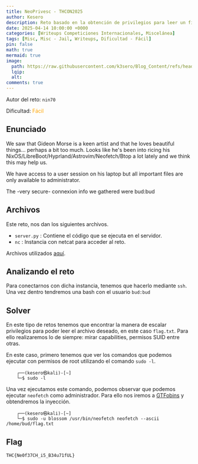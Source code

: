 ```yaml
---
title: NeoPrivesc - THCON2025
author: Kesero
description: Reto basado en la obtención de privilegios para leer un fichero flag.txt
date: 2025-04-14 10:00:00 +0000
categories: [Writeups Competiciones Internacionales, Miscelánea]
tags: [Misc, Misc - Jail, Writeups, Dificultad - Fácil]
pin: false
math: true
mermaid: true
image:
  path: https://raw.githubusercontent.com/k3sero/Blog_Content/refs/heads/main/Competiciones_Internacionales_Writeups/2025/THCON2025/misc/neoprivsec/prompt.png
  lqip: 
  alt: 
comments: true
---
```


Autor del reto: `nin70`

Dificultad: <font color=orange>Fácil</font>

## Enunciado

We saw that Gideon Morse is a keen artist and that he loves beautiful things... perhaps a bit too much. Looks like he's been into ricing his NixOS/LibreBoot/Hyprland/Astrovim/Neofetch/Btop a lot lately and we think this may help us.

We have access to a user session on his laptop but all important files are only available to administrator.

The -very secure- connexion info we gathered were bud:bud

## Archivos

Este reto, nos dan los siguientes archivos.

- `server.py` : Contiene el código que se ejecuta en el servidor.
- `nc` : Instancia con netcat para acceder al reto.

Archivos utilizados [aquí](https://github.com/k3sero/Blog_Content/tree/main/Competiciones_Internacionales_Writeups/2024/Cripto/WarGamesCTF2024/Hohoho3_Continue).


## Analizando el reto

Para conectarnos con dicha instancia, tenemos que hacerlo mediante `ssh`. Una vez dentro tendremos una bash con el usuario `bud:bud`

## Solver

En este tipo de retos tenemos que encontrar la manera de escalar privilegios para poder leer el archivo deseado, en este caso `flag.txt`. Para ello realizaremos lo de siempre: mirar capabilities, permisos SUID entre otras.

En este caso, primero tenemos que ver los comandos que podemos ejecutar con permisos de root utilizando el comando `sudo -l`.

        ┌──(kesero㉿kali)-[~]
        └─$ sudo -l

Una vez ejecutamos este comando, podemos observar que podemos ejecutar `neofetch` como administrador.
Para ello nos iremos a [GTFobins](https://gtfobins.github.io/gtfobins/neofetch/) y obtendremos la inyección.

        ┌──(kesero㉿kali)-[~]
        └─$ sudo -u blossom /usr/bin/neofetch neofetch --ascii /home/bud/flag.txt

## Flag
`THC{Ne0f37CH_i5_B34u71fUL}`